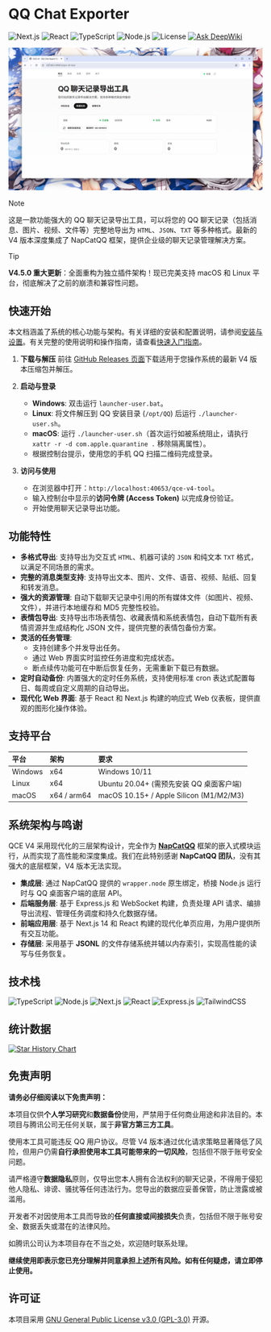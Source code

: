 # QQ Chat Exporter

![Next.js](https://img.shields.io/badge/Next.js-14-0070F3?style=flat-square&logo=next.js&logoColor=white)
![React](https://img.shields.io/badge/React-18-61DAFB?style=flat-square&logo=react&logoColor=black)
![TypeScript](https://img.shields.io/badge/TypeScript-5-3178C6?style=flat-square&logo=typescript&logoColor=white)
![Node.js](https://img.shields.io/badge/Node.js-20-5FA04E?style=flat-square&logo=nodedotjs&logoColor=white)
![License](https://img.shields.io/badge/License-GPL--3.0-10B981?style=flat-square&logoColor=white)
[![Ask DeepWiki](https://deepwiki.com/badge.svg)](https://deepwiki.com/shuakami/qq-chat-exporter)

![QCE V4 界面截图](https://github.com/shuakami/qq-chat-exporter/blob/9959f84b/image.png)


> [!NOTE]
> 这是一款功能强大的 QQ 聊天记录导出工具，可以将您的 QQ 聊天记录（包括消息、图片、视频、文件等）完整地导出为 `HTML`、`JSON`、`TXT` 等多种格式。最新的 V4 版本深度集成了 NapCatQQ 框架，提供企业级的聊天记录管理解决方案。

> [!TIP]
> **V4.5.0 重大更新**：全面重构为独立插件架构！现已完美支持 macOS 和 Linux 平台，彻底解决了之前的崩溃和兼容性问题。

## 快速开始

本文档涵盖了系统的核心功能与架构。有关详细的安装和配置说明，请参阅[安装与设置](https://deepwiki.com/shuakami/qq-chat-exporter/1.1-installation-and-setup)。有关完整的使用说明和操作指南，请查看[快速入门指南](https://deepwiki.com/shuakami/qq-chat-exporter/1.2-quick-start-guide)。

1.  **下载与解压**
    前往 [GitHub Releases 页面](https://github.com/shuakami/qq-chat-exporter/releases)下载适用于您操作系统的最新 V4 版本压缩包并解压。

2.  **启动与登录**
    *   **Windows**: 双击运行 `launcher-user.bat`。
    *   **Linux**: 将文件解压到 QQ 安装目录 (`/opt/QQ`) 后运行 `./launcher-user.sh`。
    *   **macOS**: 运行 `./launcher-user.sh`（首次运行如被系统阻止，请执行 `xattr -r -d com.apple.quarantine .` 移除隔离属性）。
    *   根据控制台提示，使用您的手机 QQ 扫描二维码完成登录。

3.  **访问与使用**
    *   在浏览器中打开：`http://localhost:40653/qce-v4-tool`。
    *   输入控制台中显示的**访问令牌 (Access Token)** 以完成身份验证。
    *   开始使用聊天记录导出功能。

## 功能特性

-   **多格式导出**: 支持导出为交互式 `HTML`、机器可读的 `JSON` 和纯文本 `TXT` 格式，以满足不同场景的需求。
-   **完整的消息类型支持**: 支持导出文本、图片、文件、语音、视频、贴纸、回复和转发消息。
-   **强大的资源管理**: 自动下载聊天记录中引用的所有媒体文件（如图片、视频、文件），并进行本地缓存和 MD5 完整性校验。
-   **表情包导出**: 支持导出市场表情包、收藏表情和系统表情包，自动下载所有表情资源并生成结构化 JSON 文件，提供完整的表情包备份方案。
-   **灵活的任务管理**:
    *   支持创建多个并发导出任务。
    *   通过 Web 界面实时监控任务进度和完成状态。
    *   断点续传功能可在中断后恢复任务，无需重新下载已有数据。
-   **定时自动备份**: 内置强大的定时任务系统，支持使用标准 cron 表达式配置每日、每周或自定义周期的自动导出。
-   **现代化 Web 界面**: 基于 React 和 Next.js 构建的响应式 Web 仪表板，提供直观的图形化操作体验。

## 支持平台

| 平台 | 架构 | 要求 |
| :--- | :--- | :--- |
| Windows | x64 | Windows 10/11 |
| Linux | x64 | Ubuntu 20.04+ (需预先安装 QQ 桌面客户端) |
| macOS | x64 / arm64 | macOS 10.15+ / Apple Silicon (M1/M2/M3) |

## 系统架构与鸣谢

QCE V4 采用现代化的三层架构设计，完全作为 [**NapCatQQ**](https://github.com/NapNeko/NapCatQQ) 框架的嵌入式模块运行，从而实现了高性能和深度集成。我们在此特别感谢 **NapCatQQ 团队**，没有其强大的底层框架，V4 版本无法实现。

-   **集成层**: 通过 NapCatQQ 提供的 `wrapper.node` 原生绑定，桥接 Node.js 运行时与 QQ 桌面客户端的底层 API。
-   **后端服务层**: 基于 Express.js 和 WebSocket 构建，负责处理 API 请求、编排导出流程、管理任务调度和持久化数据存储。
-   **前端应用层**: 基于 Next.js 14 和 React 构建的现代化单页应用，为用户提供所有交互功能。
-   **存储层**: 采用基于 **JSONL** 的文件存储系统并辅以内存索引，实现高性能的读写与任务恢复。

## 技术栈

![TypeScript](https://img.shields.io/badge/TypeScript-5-3178C6?style=flat-square&logo=typescript&logoColor=white)
![Node.js](https://img.shields.io/badge/Node.js-20-5FA04E?style=flat-square&logo=nodedotjs&logoColor=white)
![Next.js](https://img.shields.io/badge/Next.js-14-0070F3?style=flat-square&logo=next.js&logoColor=white)
![React](https://img.shields.io/badge/React-18-61DAFB?style=flat-square&logo=react&logoColor=black)
![Express.js](https://img.shields.io/badge/Express.js-FFA500?style=flat-square&logo=express&logoColor=white)
![TailwindCSS](https://img.shields.io/badge/TailwindCSS-06B6D4?style=flat-square&logo=tailwindcss&logoColor=white)

## 统计数据

[![Star History Chart](https://api.star-history.com/svg?repos=shuakami/qq-chat-exporter&type=Date)](https://star-history.com/#shuakami/qq-chat-exporter&Date)

## 免责声明

**请务必仔细阅读以下免责声明：**

本项目仅供**个人学习研究**和**数据备份**使用，严禁用于任何商业用途和非法目的。本项目与腾讯公司无任何关联，属于**非官方第三方工具**。

使用本工具可能违反 QQ 用户协议。尽管 V4 版本通过优化请求策略显著降低了风险，但用户仍需**自行承担使用本工具可能带来的一切风险**，包括但不限于账号安全问题。

请严格遵守**数据隐私**原则，仅导出您本人拥有合法权利的聊天记录，不得用于侵犯他人隐私、诽谤、骚扰等任何违法行为。您导出的数据应妥善保管，防止泄露或被滥用。

开发者不对因使用本工具而导致的**任何直接或间接损失**负责，包括但不限于账号安全、数据丢失或潜在的法律风险。

如腾讯公司认为本项目存在不当之处，欢迎随时联系处理。

**继续使用即表示您已充分理解并同意承担上述所有风险。如有任何疑虑，请立即停止使用。**

## 许可证

本项目采用 [GNU General Public License v3.0 (GPL-3.0)](https://www.gnu.org/licenses/gpl-3.0.html) 开源。